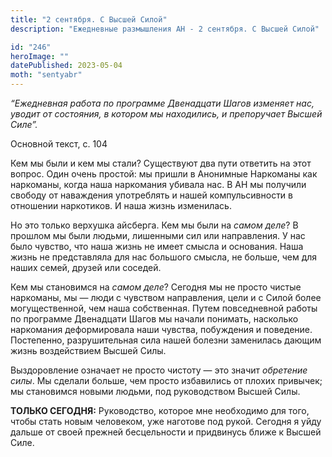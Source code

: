 ```yaml
---
title: "2 сентября. С Высшей Силой"
description: "Ежедневные размышления АН - 2 сентября. С Высшей Силой"

id: "246"
heroImage: ""
datePublished: 2023-05-04
moth: "sentyabr"
---
```


_“Ежедневная работа по программе Двенадцати Шагов изменяет нас, уводит от
состояния, в котором мы находились, и препоручает Высшей Силе”._

Основной текст, с. 104

Кем мы были и кем мы стали? Существуют два пути ответить на этот вопрос. Один
очень простой: мы пришли в Анонимные Наркоманы как наркоманы, когда наша
наркомания убивала нас. В АН мы получили свободу от наваждения употреблять и
нашей компульсивности в отношении наркотиков. И наша жизнь изменилась.

Но это только верхушка айсберга. Кем мы были на _самом деле_? В прошлом мы
были людьми, лишенными сил или направления. У нас было чувство, что наша жизнь
не имеет смысла и основания. Наша жизнь не представляла для нас большого
смысла, не больше, чем для наших семей, друзей или соседей.

Кем мы становимся на _самом деле_? Сегодня мы не просто чистые наркоманы, мы —
люди с чувством направления, цели и с Силой более могущественной, чем наша
собственная. Путем повседневной работы по программе Двенадцати Шагов мы начали
понимать, насколько наркомания деформировала наши чувства, побуждения и
поведение. Постепенно, разрушительная сила нашей болезни заменилась дающим
жизнь воздействием Высшей Силы.

Выздоровление означает не просто чистоту — это значит _обретение_ _силы_. Мы
сделали больше, чем просто избавились от плохих привычек; мы становимся новыми
людьми, под руководством Высшей Силы.

**ТОЛЬКО СЕГОДНЯ:** Руководство, которое мне необходимо для того, чтобы стать
новым человеком, уже наготове под рукой. Сегодня я уйду дальше от своей
прежней бесцельности и придвинусь ближе к Высшей Силе.
